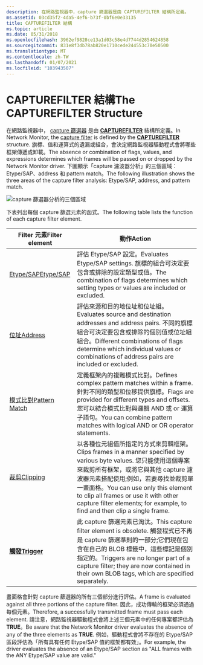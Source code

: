 ```yaml
---
description: 在網路監視器中，capture 篩選器是由 CAPTUREFILTER 結構所定義。
ms.assetid: 03cd35f2-4da5-4ef6-b73f-0bf6e0e33135
title: CAPTUREFILTER 結構
ms.topic: article
ms.date: 05/31/2018
ms.openlocfilehash: 3962ef9828ce13a1d03c58e4d7744d2854624858
ms.sourcegitcommit: 831e8f3db78ab820e1710cede244553c70e50500
ms.translationtype: MT
ms.contentlocale: zh-TW
ms.lasthandoff: 01/07/2021
ms.locfileid: "103943507"
---
```

# <a name="the-capturefilter-structure"></a><span data-ttu-id="76fa4-103">CAPTUREFILTER 結構</span><span class="sxs-lookup"><span data-stu-id="76fa4-103">The CAPTUREFILTER Structure</span></span>

<span data-ttu-id="76fa4-104">在網路監視器中， [capture 篩選器](capture-filters.md) 是由 [**CAPTUREFILTER**](capturefilter.md) 結構所定義。</span><span class="sxs-lookup"><span data-stu-id="76fa4-104">In Network Monitor, the [capture filter](capture-filters.md) is defined by the [**CAPTUREFILTER**](capturefilter.md) structure.</span></span> <span data-ttu-id="76fa4-105">旗標、值和運算式的遺漏或組合，會決定網路監視器驅動程式會將哪些框架傳遞或卸載。</span><span class="sxs-lookup"><span data-stu-id="76fa4-105">The absence or combination of flags, values, and expressions determines which frames will be passed on or dropped by the Network Monitor driver.</span></span> <span data-ttu-id="76fa4-106">下圖顯示「capture 濾波器分析」的三個區域： Etype/SAP、address 和 pattern match。</span><span class="sxs-lookup"><span data-stu-id="76fa4-106">The following illustration shows the three areas of the capture filter analysis: Etype/SAP, address, and pattern match.</span></span>

![capture 篩選器分析的三個區域](images/capfilter.png)

<span data-ttu-id="76fa4-108">下表列出每個 capture 篩選元素的函式。</span><span class="sxs-lookup"><span data-stu-id="76fa4-108">The following table lists the function of each capture filter element.</span></span>



| <span data-ttu-id="76fa4-109">Filter 元素</span><span class="sxs-lookup"><span data-stu-id="76fa4-109">Filter element</span></span>                                       | <span data-ttu-id="76fa4-110">動作</span><span class="sxs-lookup"><span data-stu-id="76fa4-110">Action</span></span>                                                                                                                                                                                                       |
|------------------------------------------------------|--------------------------------------------------------------------------------------------------------------------------------------------------------------------------------------------------------------|
| [<span data-ttu-id="76fa4-111">Etype/SAP</span><span class="sxs-lookup"><span data-stu-id="76fa4-111">Etype/SAP</span></span>](writing-etypesap-filter-portion.md)     | <span data-ttu-id="76fa4-112">評估 Etype/SAP 設定。</span><span class="sxs-lookup"><span data-stu-id="76fa4-112">Evaluates Etype/SAP settings.</span></span> <span data-ttu-id="76fa4-113">旗標的組合可決定要包含或排除的設定類型或值。</span><span class="sxs-lookup"><span data-stu-id="76fa4-113">The combination of flags determines which setting types or values are included or excluded.</span></span>                                                                                    |
| [<span data-ttu-id="76fa4-114">位址</span><span class="sxs-lookup"><span data-stu-id="76fa4-114">Address</span></span>](writing-addresstable-filter-portion.md)   | <span data-ttu-id="76fa4-115">評估來源和目的地位址和位址組。</span><span class="sxs-lookup"><span data-stu-id="76fa4-115">Evaluates source and destination addresses and address pairs.</span></span> <span data-ttu-id="76fa4-116">不同的旗標組合可決定要包含或排除的個別值或位址組組合。</span><span class="sxs-lookup"><span data-stu-id="76fa4-116">Different combinations of flags determine which individual values or combinations of address pairs are included or excluded.</span></span>                   |
| [<span data-ttu-id="76fa4-117">模式比對</span><span class="sxs-lookup"><span data-stu-id="76fa4-117">Pattern Match</span></span>](writing-the-patternmatch-filter.md) | <span data-ttu-id="76fa4-118">定義框架內的複雜模式比對。</span><span class="sxs-lookup"><span data-stu-id="76fa4-118">Defines complex pattern matches within a frame.</span></span> <span data-ttu-id="76fa4-119">針對不同的類型和位移提供旗標。</span><span class="sxs-lookup"><span data-stu-id="76fa4-119">Flags are provided for different types and offsets.</span></span> <span data-ttu-id="76fa4-120">您可以結合模式比對與邏輯 AND 或 or 運算子語句。</span><span class="sxs-lookup"><span data-stu-id="76fa4-120">You can combine pattern matches with logical AND or OR operator statements.</span></span>                              |
| [<span data-ttu-id="76fa4-121">裁剪</span><span class="sxs-lookup"><span data-stu-id="76fa4-121">Clipping</span></span>](clipping-a-frame.md)                     | <span data-ttu-id="76fa4-122">以各種位元組值所指定的方式來剪輯框架。</span><span class="sxs-lookup"><span data-stu-id="76fa4-122">Clips frames in a manner specified by various byte values.</span></span> <span data-ttu-id="76fa4-123">您只能使用這個專案來裁剪所有框架，或將它與其他 capture 濾波器元素搭配使用;例如，若要尋找並裁剪單一畫面格。</span><span class="sxs-lookup"><span data-stu-id="76fa4-123">You can use only this element to clip all frames or use it with other capture filter elements; for example, to find and then clip a single frame.</span></span> |
| [<span data-ttu-id="76fa4-124">**觸發**</span><span class="sxs-lookup"><span data-stu-id="76fa4-124">**Trigger**</span></span>](trigger.md)                           | <span data-ttu-id="76fa4-125">此 capture 篩選元素已淘汰。</span><span class="sxs-lookup"><span data-stu-id="76fa4-125">This capture filter element is obsolete.</span></span> <span data-ttu-id="76fa4-126">觸發程式已不再是 capture 篩選準則的一部分;它們現在包含在自己的 BLOB 標籤中，這些標記是個別指定的。</span><span class="sxs-lookup"><span data-stu-id="76fa4-126">Triggers are no longer part of a capture filter; they are now contained in their own BLOB tags, which are specified separately.</span></span>                                     |



 

<span data-ttu-id="76fa4-127">畫面格會針對 capture 篩選器的所有三個部分進行評估。</span><span class="sxs-lookup"><span data-stu-id="76fa4-127">A frame is evaluated against all three portions of the capture filter.</span></span> <span data-ttu-id="76fa4-128">因此，成功傳輸的框架必須通過每個元素。</span><span class="sxs-lookup"><span data-stu-id="76fa4-128">Therefore, a successfully transmitted frame must pass each element.</span></span> <span data-ttu-id="76fa4-129">請注意，網路監視器驅動程式會將上述三個元素中的任何專案都評估為 **TRUE**。</span><span class="sxs-lookup"><span data-stu-id="76fa4-129">Be aware that the Network Monitor driver evaluates the absence of any of the three elements as **TRUE**.</span></span> <span data-ttu-id="76fa4-130">例如，驅動程式會將不存在的 Etype/SAP 區段評估為「所有具有任何 Etype/SAP 值的框架都有效」。</span><span class="sxs-lookup"><span data-stu-id="76fa4-130">For example, the driver evaluates the absence of an Etype/SAP section as "ALL frames with the ANY Etype/SAP value are valid."</span></span>

 

 



